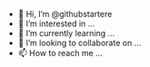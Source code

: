 - 👋 Hi, I’m @githubstartere
- 👀 I’m interested in ...
- 🌱 I’m currently learning ...
- 💞️ I’m looking to collaborate on ...
- 📫 How to reach me ...

<!---
githubstartere/githubstartere is a ✨ special ✨ repository because its `README.md` (this file) appears on your GitHub profile.
You can click the Preview link to take a look at your changes.
--->
